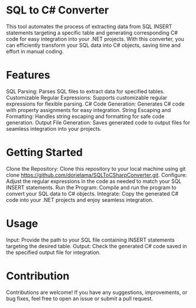 # SQL to C# Converter
This tool automates the process of extracting data from SQL INSERT statements targeting a specific table and generating corresponding C# code for easy integration into your .NET projects. With this converter, you can efficiently transform your SQL data into C# objects, saving time and effort in manual coding.

# Features
SQL Parsing: Parses SQL files to extract data for specified tables.
Customizable Regular Expressions: Supports customizable regular expressions for flexible parsing.
C# Code Generation: Generates C# code with property assignments for easy integration.
String Escaping and Formatting: Handles string escaping and formatting for safe code generation.
Output File Generation: Saves generated code to output files for seamless integration into your projects.

# Getting Started
Clone the Repository: Clone this repository to your local machine using git clone https://github.com/dorjelama/SQLToCSharpConverter.git.
Configure: Adjust the regular expressions in the code as needed to match your SQL INSERT statements.
Run the Program: Compile and run the program to convert your SQL data to C# objects.
Integrate: Copy the generated C# code into your .NET projects and enjoy seamless integration.

# Usage
Input: Provide the path to your SQL file containing INSERT statements targeting the desired table.
Output: Check the generated C# code saved in the specified output file for integration.

# Contribution
Contributions are welcome! If you have any suggestions, improvements, or bug fixes, feel free to open an issue or submit a pull request.
